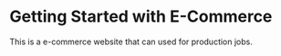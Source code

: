 # Getting Started with E-Commerce

This is a e-commerce website that can used for production jobs.



